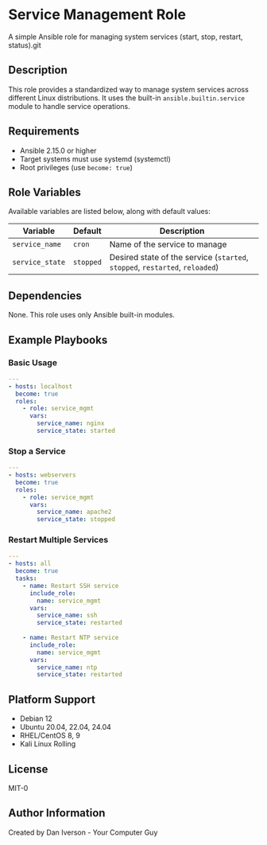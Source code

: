 # Service Management Role

A simple Ansible role for managing system services (start, stop, restart, status).git 

## Description

This role provides a standardized way to manage system services across different Linux distributions. It uses the built-in `ansible.builtin.service` module to handle service operations.

## Requirements

- Ansible 2.15.0 or higher
- Target systems must use systemd (systemctl)
- Root privileges (use `become: true`)

## Role Variables

Available variables are listed below, along with default values:

| Variable | Default | Description |
|----------|---------|-------------|
| `service_name` | `cron` | Name of the service to manage |
| `service_state` | `stopped` | Desired state of the service (`started`, `stopped`, `restarted`, `reloaded`) |

## Dependencies

None. This role uses only Ansible built-in modules.

## Example Playbooks

### Basic Usage

```yaml
---
- hosts: localhost
  become: true
  roles:
    - role: service_mgmt
      vars:
        service_name: nginx
        service_state: started
```

### Stop a Service

```yaml
---
- hosts: webservers
  become: true
  roles:
    - role: service_mgmt
      vars:
        service_name: apache2
        service_state: stopped
```

### Restart Multiple Services

```yaml
---
- hosts: all
  become: true
  tasks:
    - name: Restart SSH service
      include_role:
        name: service_mgmt
      vars:
        service_name: ssh
        service_state: restarted
    
    - name: Restart NTP service
      include_role:
        name: service_mgmt
      vars:
        service_name: ntp
        service_state: restarted
```

## Platform Support

- Debian 12
- Ubuntu 20.04, 22.04, 24.04
- RHEL/CentOS 8, 9
- Kali Linux Rolling

## License

MIT-0

## Author Information

Created by Dan Iverson - Your Computer Guy

